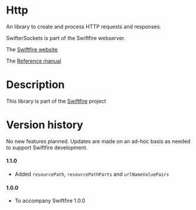 # Http

An library to create and process HTTP requests and responses.

SwifterSockets is part of the Swiftfire webserver.

The [Swiftfire website](http://swiftfire.nl)

The [Reference manual](http://swiftfire.nl/projects/http/reference/index.html)

# Description

This library is part of the [Swiftfire](http://swiftfire.nl) project

# Version history

No new features planned. Updates are made on an ad-hoc basis as needed to support Swiftfire development.

#### 1.1.0

- Added `resourcePath`, `resourcePathParts` and `urlNameValuePairs`

#### 1.0.0

- To accompany Swiftfire 1.0.0

